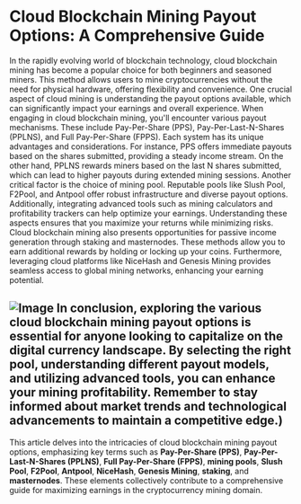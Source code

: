 # Cloud Blockchain Mining Payout Options: A Comprehensive Guide
In the rapidly evolving world of blockchain technology, cloud blockchain mining has become a popular choice for both beginners and seasoned miners. This method allows users to mine cryptocurrencies without the need for physical hardware, offering flexibility and convenience. One crucial aspect of cloud mining is understanding the payout options available, which can significantly impact your earnings and overall experience.
When engaging in cloud blockchain mining, you'll encounter various payout mechanisms. These include Pay-Per-Share (PPS), Pay-Per-Last-N-Shares (PPLNS), and Full Pay-Per-Share (FPPS). Each system has its unique advantages and considerations. For instance, PPS offers immediate payouts based on the shares submitted, providing a steady income stream. On the other hand, PPLNS rewards miners based on the last N shares submitted, which can lead to higher payouts during extended mining sessions.
Another critical factor is the choice of mining pool. Reputable pools like Slush Pool, F2Pool, and Antpool offer robust infrastructure and diverse payout options. Additionally, integrating advanced tools such as mining calculators and profitability trackers can help optimize your earnings. Understanding these aspects ensures that you maximize your returns while minimizing risks.
Cloud blockchain mining also presents opportunities for passive income generation through staking and masternodes. These methods allow you to earn additional rewards by holding or locking up your coins. Furthermore, leveraging cloud platforms like NiceHash and Genesis Mining provides seamless access to global mining networks, enhancing your earning potential.

![Image](https://github.com/user-attachments/assets/4a25d116-2220-4385-b08e-f287af8fcbc4)
In conclusion, exploring the various cloud blockchain mining payout options is essential for anyone looking to capitalize on the digital currency landscape. By selecting the right pool, understanding different payout models, and utilizing advanced tools, you can enhance your mining profitability. Remember to stay informed about market trends and technological advancements to maintain a competitive edge.)
---
This article delves into the intricacies of cloud blockchain mining payout options, emphasizing key terms such as **Pay-Per-Share (PPS)**, **Pay-Per-Last-N-Shares (PPLNS)**, **Full Pay-Per-Share (FPPS)**, **mining pools**, **Slush Pool**, **F2Pool**, **Antpool**, **NiceHash**, **Genesis Mining**, **staking**, and **masternodes**. These elements collectively contribute to a comprehensive guide for maximizing earnings in the cryptocurrency mining domain.
